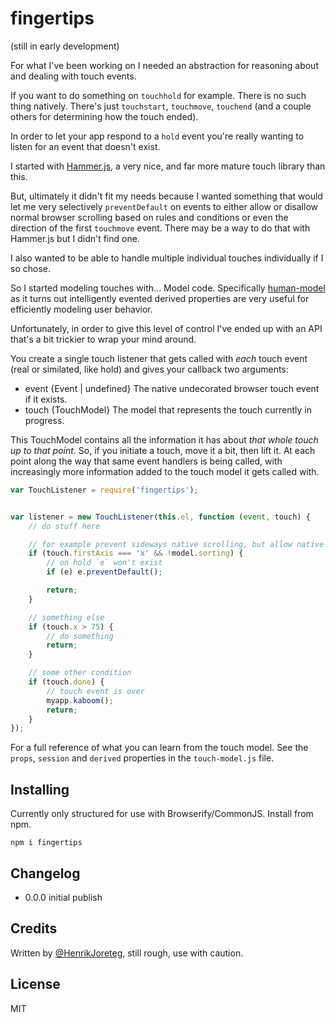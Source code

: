 # fingertips

(still in early development) 

For what I've been working on I needed an abstraction for reasoning about and dealing with touch events.

If you want to do something on `touchhold` for example. There is no such thing natively. There's just `touchstart`, `touchmove`, `touchend` (and a couple others for determining how the touch ended).

In order to let your app respond to a `hold` event you're really wanting to listen for an event that doesn't exist.

I started with [Hammer.js](http://eightmedia.github.io/hammer.js/), a very nice, and far more mature touch library than this.

But, ultimately it didn't fit my needs because I wanted something that would let me very selectively `preventDefault` on events to either allow or disallow normal browser scrolling based on rules and conditions or even the direction of the first `touchmove` event. There may be a way to do that with Hammer.js but I didn't find one.

I also wanted to be able to handle multiple individual touches individually if I so chose.

So I started modeling touches with... Model code. Specifically [human-model](https://github.com/henrikjoreteg/human-model) as it turns out intelligently evented derived properties are very useful for efficiently modeling user behavior.

Unfortunately, in order to give this level of control I've ended up with an API that's a bit trickier to wrap your mind around.

You create a single touch listener that gets called with *each* touch event (real or similated, like hold) and gives your callback two arguments:

- event {Event | undefined} The native undecorated browser touch event if it exists. 
- touch {TouchModel} The model that represents the touch currently in progress.

This TouchModel contains all the information it has about *that whole touch up to that point*. So, if you initiate a touch, move it a bit, then lift it. At each point along the way that same event handlers is being called, with increasingly more information added to the touch model it gets called with.

```js
var TouchListener = require('fingertips');


var listener = new TouchListener(this.el, function (event, touch) {
    // do stuff here

    // for example prevent sideways native scrolling, but allow native up and down scrolling
    if (touch.firstAxis === 'x' && !model.sorting) {
        // on hold `e` won't exist
        if (e) e.preventDefault();

        return;
    }

    // something else
    if (touch.x > 75) {
        // do something
        return;
    }

    // some other condition
    if (touch.done) {
        // touch event is over
        myapp.kaboom();
        return;
    }
});

```

For a full reference of what you can learn from the touch model. See the `props`, `session` and `derived` properties in the `touch-model.js` file.

## Installing

Currently only structured for use with Browserify/CommonJS. Install from npm.

```
npm i fingertips
```

## Changelog

- 0.0.0 initial publish

## Credits

Written by [@HenrikJoreteg](http://twitter.com/henrikjoreteg), still rough, use with caution.

## License

MIT

